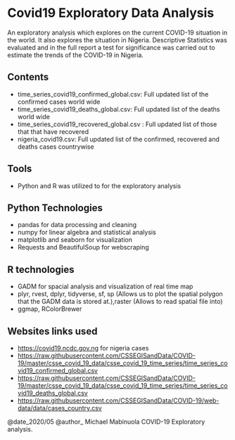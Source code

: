 # Covid19 Exploratory Data Analysis
<p> An exploratory analysis which explores on the current COVID-19 situation in the world. It also explores the situation in Nigeria. Descriptive Statistics was evaluated and in the full report a test for significance was carried out to estimate the trends of the COVID-19 in Nigeria. </p>

## Contents
  * time_series_covid19_confirmed_global.csv: Full updated list of the confirmed cases world wide
  * time_series_covid19_deaths_global.csv: Full updated list of the deaths world wide
  * time_series_covid19_recovered_global.csv : Full updated list of those that that have recovered
  * nigeria_covid19.csv: Full updated list of the confirmed, recovered and deaths cases countrywise

## Tools
  * Python and R was utilized to for the exploratory analysis

## Python Technologies 
  * pandas for data processing and cleaning
  * numpy for linear algebra and statistical analysis
  * matplotlib and seaborn for visualization
  * Requests and BeautifulSoup for webscraping

## R technologies
  * GADM for spacial analysis and visualization of real time map
  * plyr, rvest, dplyr, tidyverse, sf, sp (Allows us to plot the spatial polygon that the GADM data is stored at.),raster (Allows to read spatial file into)
  * ggmap, RColorBrewer

## Websites links used
  * https://covid19.ncdc.gov.ng for nigeria cases
  * https://raw.githubusercontent.com/CSSEGISandData/COVID-19/master/csse_covid_19_data/csse_covid_19_time_series/time_series_covid19_confirmed_global.csv
  * https://raw.githubusercontent.com/CSSEGISandData/COVID-19/master/csse_covid_19_data/csse_covid_19_time_series/time_series_covid19_deaths_global.csv
  * https://raw.githubusercontent.com/CSSEGISandData/COVID-19/web-data/data/cases_country.csv


@date_2020/05
@author_ Michael Mabinuola
COVID-19 Exploratory analysis.

